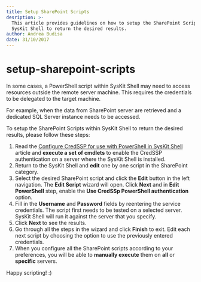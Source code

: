 ```yaml
---
title: Setup SharePoint Scripts
desription: >-
  This article provides guidelines on how to setup the SharePoint Scripts within
  SysKit Shell to return the desired results.
author: Andrea Budisa
date: 31/10/2017
---
```


# setup-sharepoint-scripts

In some cases, a PowerShell script within SysKit Shell may need to access resources outside the remote server machine. This requires the credentials to be delegated to the target machine.

For example, when the data from SharePoint server are retrieved and a dedicated SQL Server instance needs to be accessed.

To setup the SharePoint Scripts within SysKit Shell to return the desired results, please follow these steps:

1. Read the [Configure CredSSP for use with PowerShell in SysKit Shell](../troubleshooting/credssp-for-use-with-powershell.md) article and **execute a set of cmdlets** to enable the CredSSP authentication on a server where the SysKit Shell is installed.
2. Return to the SysKit Shell and **edit** one by one script in the SharePoint category.
3. Select the desired SharePoint script and click the **Edit** button in the left navigation. The **Edit Script** wizard will open. Click **Next** and in **Edit PowerShell** step, enable the **Use CredSSp PowerShell authentication** option.
4. Fill in the **Username** and **Password** fields by reentering the service credentials. The script first needs to be tested on a selected server. SysKit Shell will run it against the server that you specify.
5. Click **Next** to see the results.
6. Go through all the steps in the wizard and click **Finish** to exit. Edit each next script by choosing the option to use the previously entered credentials.
7. When you configure all the SharePoint scripts according to your preferences, you will be able to **manually execute** them on **all** or **specific** servers.

Happy scripting! :\)

